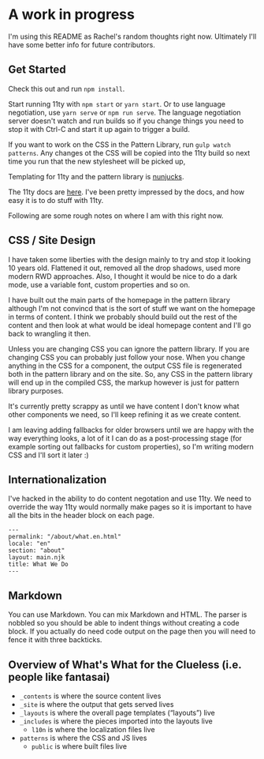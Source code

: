 # A work in progress

I'm using this README as Rachel's random thoughts right now. Ultimately I'll have some better info for future contributors.

## Get Started

Check this out and run `npm install`.

Start running 11ty with `npm start` or `yarn start`. Or to use language negotiation, use `yarn serve` or `npm run serve`. The language negotiation server doesn't watch and run builds so if you change things you need to stop it with Ctrl-C and start it up again to trigger a build.

If you want to work on the CSS in the Pattern Library, run `gulp watch patterns`. Any changes ot the CSS will be copied into the 11ty build so next time you run that the new stylesheet will be picked up,

Templating for 11ty and the pattern library is [nunjucks](https://mozilla.github.io/nunjucks/).

The 11ty docs are [here](https://www.11ty.io/docs/). I've been pretty impressed by the docs, and how easy it is to do stuff with 11ty.

Following are some rough notes on where I am with this right now.

## CSS / Site Design

I have taken some liberties with the design mainly to try and stop it looking 10 years old. Flattened it out, removed all the drop shadows, used more modern RWD approaches. Also, I thought it would be nice to do a dark mode, use a variable font, custom properties and so on.

I have built out the main parts of the homepage in the pattern library although I'm not convincd that is the sort of stuff we want on the homepage in terms of content. I think we probably should build out the rest of the content and then look at what would be ideal homepage content and I'll go back to wrangling it then.

Unless you are changing CSS you can ignore the pattern library. If you are changing CSS you can probably just follow your nose. When you change anything in the CSS for a component, the output CSS file is regenerated both in the pattern library and on the site. So, any CSS in the pattern library will end up in the compiled CSS, the markup however is just for pattern library purposes.

It's currently pretty scrappy as until we have content I don't know what other components we need, so I'll keep refining it as we create content.

I am leaving adding fallbacks for older browsers until we are happy with the way everything looks, a lot of it I can do as a post-processing stage (for example sorting out fallbacks for custom properties), so I'm writing modern CSS and I'll sort it later :)

## Internationalization 

I've hacked in the ability to do content negotation and use 11ty. We need to override the way 11ty would normally make pages so it is important to have all the bits in the header block on each page.

```
---
permalink: "/about/what.en.html"
locale: "en"
section: "about"
layout: main.njk
title: What We Do
---
```

## Markdown

You can use Markdown. You can mix Markdown and HTML. The parser is nobbled so you should be able to indent things without creating a code block. If you actually do need code output on the page then you will need to fence it with three backticks.

## Overview of What's What for the Clueless (i.e. people like fantasai)

* `_contents` is where the source content lives
* `_site` is where the output that gets served lives
* `_layouts` is where the overall page templates (“layouts”) live
* `_includes` is where the pieces imported into the layouts live
	* `l10n` is where the localization files live
* `patterns` is where the CSS and JS lives
	* `public` is where built files live
